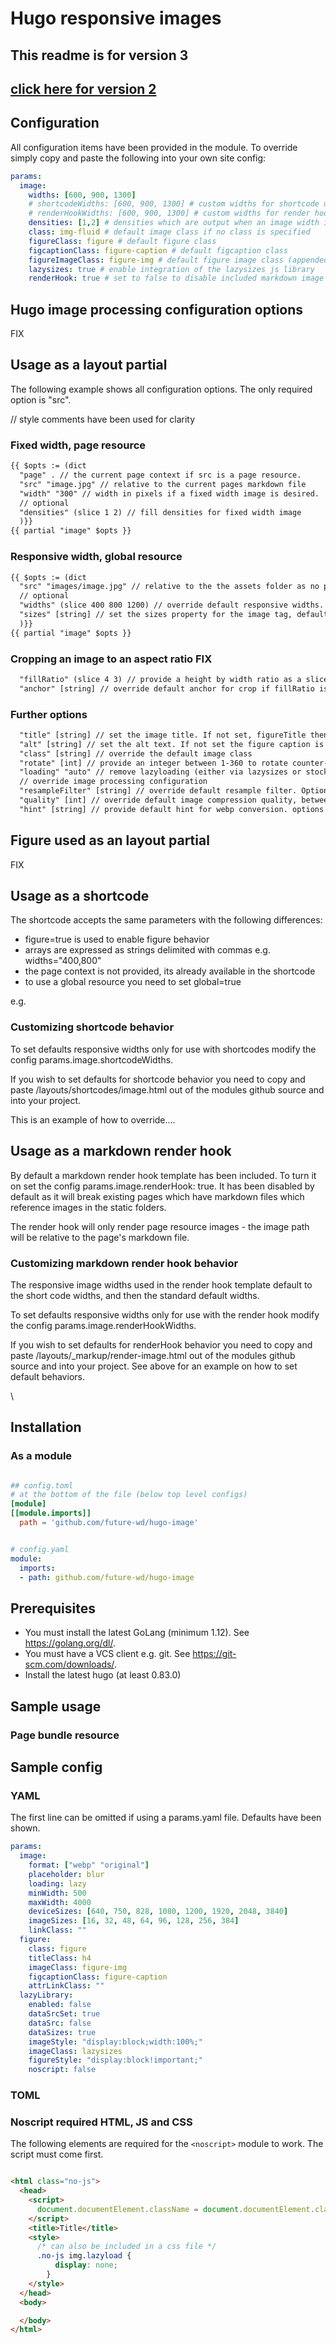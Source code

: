 # Hugo responsive images

## This readme is for version 3
## [click here for version 2](https://github.com/future-wd/hugo-image/tree/master/v2)

## Configuration

All configuration items have been provided in the module. To override simply copy and paste the following into your own site config:

```yaml
params:
  image:
    widths: [600, 900, 1300]
    # shortcodeWidths: [600, 900, 1300] # custom widths for shortcode use in markdown files
    # renderHookWidths: [600, 900, 1300] # custom widths for render hook use in markdown files
    densities: [1,2] # densities which are output when an image width is specified
    class: img-fluid # default image class if no class is specified
    figureClass: figure # default figure class
    figcaptionClass: figure-caption # default figcaption class
    figureImageClass: figure-img # default figure image class (appended to image class)
    lazysizes: true # enable integration of the lazysizes js library
    renderHook: true # set to false to disable included markdown image render hook
```

## Hugo image processing configuration options

FIX

## Usage as a layout partial

The following example shows all configuration options. The only required option is "src".

// style comments have been used for clarity

### Fixed width, page resource

```html
{{ $opts := (dict
  "page" . // the current page context if src is a page resource.
  "src" "image.jpg" // relative to the current pages markdown file
  "width" "300" // width in pixels if a fixed width image is desired.
  // optional
  "densities" (slice 1 2) // fill densities for fixed width image
  )}}
{{ partial "image" $opts }}
```

### Responsive width, global resource

```html
{{ $opts := (dict
  "src" "images/image.jpg" // relative to the the assets folder as no page context has been provided
  // optional 
  "widths" (slice 400 800 1200) // override default responsive widths. 
  "sizes" [string] // set the sizes property for the image tag, defaults to "100vw" or "auto" if lazysizes is enabled in the config and installed into the website
  )}}
{{ partial "image" $opts }}
```

### Cropping an image to an aspect ratio FIX

```html
  "fillRatio" (slice 4 3) // provide a height by width ratio as a slice if fill to ratio is desired 
  "anchor" [string] // override default anchor for crop if fillRatio is set. options are "Smart" "Center" "TopLeft"
```

### Further options

```html
  "title" [string] // set the image title. If not set, figureTitle then the page's title will be used.
  "alt" [string] // set the alt text. If not set the figure caption is used, else "Image of [title]" used.
  "class" [string] // override the default image class
  "rotate" [int] // provide an integer between 1-360 to rotate counter-clockwise
  "loading" "auto" // remove lazyloading (either via lazysizes or stock browser functionality)
  // override image processing configuration 
  "resampleFilter" [string] // override default resample filter. Options are "Box" or "NearestNeighbor" or "Linear" or "Gaussian"
  "quality" [int] // override default image compression quality, between 1-100
  "hint" [string] // provide default hint for webp conversion. options are "Top" "TopRight" "Left" "Right" "BottomLeft" "Bottom" "BottomRight"
```

## Figure used as an layout partial

FIX

## Usage as a shortcode

The shortcode accepts the same parameters with the following differences:

* figure=true is used to enable figure behavior
* arrays are expressed as strings delimited with commas e.g. widths="400,800"
* the page context is not provided, its already available in the shortcode
* to use a global resource you need to set global=true

e.g.

### Customizing shortcode behavior

To set defaults responsive widths only for use with shortcodes modify the config params.image.shortcodeWidths.

If you wish to set defaults for shortcode behavior you need to copy and paste /layouts/shortcodes/image.html out of the modules github source and into your project.

This is an example of how to override....

## Usage as a markdown render hook

By default a markdown render hook template has been included. To turn it on set the config params.image.renderHook: true. It has been disabled by default as it will break existing pages which have markdown files which reference images in the static folders.

The render hook will only render page resource images - the image path will be relative to the page's markdown file.

### Customizing markdown render hook behavior

The responsive image widths used in the render hook template default to the short code widths, and then the standard default widths.

To set defaults responsive widths only for use with the render hook modify the config params.image.renderHookWidths.

If you wish to set defaults for renderHook behavior you need to copy and paste /layouts/_markup/render-image.html out of the modules github source and into your project. See above for an example on how to set default behaviors.

\
## Installation

### As a module

``` TOML

## config.toml
# at the bottom of the file (below top level configs)
[module]
[[module.imports]]
  path = 'github.com/future-wd/hugo-image'

```

``` YAML

# config.yaml
module:
  imports:
  - path: github.com/future-wd/hugo-image

```

## Prerequisites

- You must install the latest GoLang (minimum 1.12). See <https://golang.org/dl/>.
- You must have a VCS client e.g. git. See <https://git-scm.com/downloads/>.
- Install the latest hugo (at least 0.83.0)

## Sample usage

### Page bundle resource

## Sample config

### YAML

The first line can be omitted if using a params.yaml file. Defaults have been shown.

```YAML
params:
  image:
    format: ["webp" "original"]
    placeholder: blur
    loading: lazy
    minWidth: 500
    maxWidth: 4000
    deviceSizes: [640, 750, 828, 1080, 1200, 1920, 2048, 3840]
    imageSizes: [16, 32, 48, 64, 96, 128, 256, 384]
    linkClass: ""
  figure:
    class: figure
    titleClass: h4
    imageClass: figure-img
    figcaptionClass: figure-caption
    attrLinkClass: ""
  lazyLibrary:
    enabled: false
    dataSrcSet: true
    dataSrc: false
    dataSizes: true
    imageStyle: "display:block;width:100%;"
    imageClass: lazysizes
    figureStyle: "display:block!important;"
    noscript: false

```

### TOML

### Noscript required HTML, JS and CSS

The following elements are required for the `<noscript>` module to work. The script must come first.

```HTML

<html class="no-js">
  <head>
    <script>
      document.documentElement.className = document.documentElement.className.replace("no-js", "js");
    </script>
    <title>Title</title>
    <style>
      /* can also be included in a css file */
      .no-js img.lazyload {
          display: none;
        }
    </style>
  </head>
  <body>

  </body>
</html>

```
